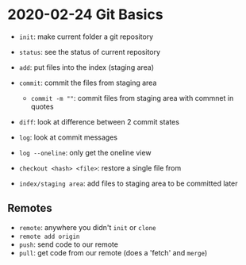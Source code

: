 # 2020-02-24 Git Basics

- `init`: make current folder a git repository
- `status`: see the status of current repository
- `add`: put files into the index (staging area)
- `commit`: commit the files from staging area
  - `commit -m ""`: commit files from staging area with commnet in quotes
- `diff`: look at difference between 2 commit states
- `log`: look at commit messages
- `log --oneline`: only get the oneline view
- `checkout <hash> <file>`: restore a single file from

- `index/staging area`: add files to staging area to be committed later

## Remotes

- `remote`: anywhere you didn't `init` or `clone`
- `remote add origin`
- `push`: send code to our remote
- `pull`: get code from our remote (does a 'fetch' and `merge`)
